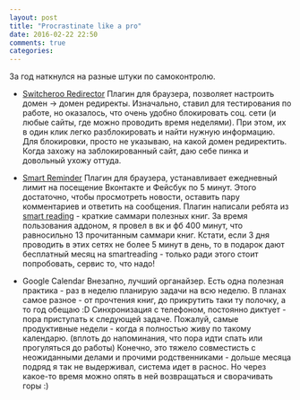 ```yaml
---
layout: post
title: "Procrastinate like a pro"
date: 2016-02-22 22:50
comments: true
categories:
---
```


За год наткнулся на разные штуки по самоконтролю.
<!--more-->
* [Switcheroo Redirector](https://chrome.google.com/webstore/detail/switcheroo-redirector/cnmciclhnghalnpfhhleggldniplelbg?hl=en)
Плагин для браузера, позволяет настроить домен -> домен редиректы. Изначально, ставил для тестирования по работе, но оказалось,
что очень удобно блокировать соц. сети (и любые сайты, где можно проводить время неделями). При этом, их в один клик легко разблокировать и найти нужную информацию.
Для блокировки, просто не указываю, на какой домен редиректить. Когда захожу на заблокированный сайт, даю себе пинка и довольный ухожу оттуда.

* [Smart Reminder](http://www.smartreminder.ru/)
Плагин для браузера, устанавливает ежедневный лимит на посещение Вконтакте и Фейсбук по 5 минут. Этого достаточно, чтобы просмотреть новости, оставить пару комментариев и ответить на сообщения.
Плагин написали ребята из [smart reading](www.smartreading.ru) - краткие саммари полезных книг. За время пользования аддоном, я провел в вк и фб 400 минут, что равносильно 13 прочитанным саммари книг.
Кстати, если 3 дня проводить в этих сетях не более 5 минут в день, то в подарок дают бесплатный месяц на smartreading - только ради этого стоит попробовать, сервис то, что надо!

* Google Calendar
Внезапно, лучший органайзер. Есть одна полезная практика - раз в неделю планирую задачи на всю неделю. В планах самое разное - от прочтения книг, до прикрутить таки ту полочку, а то год обещаю :D
Синхронизация с телефоном, постоянно диктует - пора приступать к следующей задаче. Пожалуй, самые продуктивные недели - когда я полностью живу по такому календарю. (вплоть до напоминания, что пора идти спать или прогуляться до работы)
Конечно, это тяжело совместисть с неожиданными делами и прочими родственниками - дольше месяца подряд я так не выдерживал, система идет в раснос. Но через какое-то время можно опять в ней возвращаться и сворачивать горы :)
